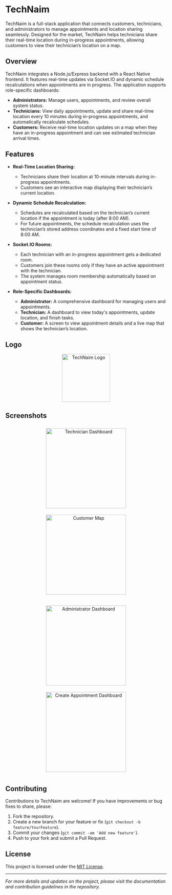 # TechNaim

TechNaim is a full-stack application that connects customers, technicians, and administrators to manage appointments and location sharing seamlessly. Designed for the market, TechNaim helps technicians share their real-time location during in-progress appointments, allowing customers to view their technician’s location on a map.

## Overview

TechNaim integrates a Node.js/Express backend with a React Native frontend. It features real-time updates via Socket.IO and dynamic schedule recalculations when appointments are in progress. The application supports role-specific dashboards:

- **Administrators:** Manage users, appointments, and review overall system status.
- **Technicians:** View daily appointments, update and share real-time location every 10 minutes during in-progress appointments, and automatically recalculate schedules.
- **Customers:** Receive real-time location updates on a map when they have an in-progress appointment and can see estimated technician arrival times.

## Features

- **Real-Time Location Sharing:**  
  - Technicians share their location at 10-minute intervals during in-progress appointments.
  - Customers see an interactive map displaying their technician’s current location.
  
- **Dynamic Schedule Recalculation:**  
  - Schedules are recalculated based on the technician’s current location if the appointment is today (after 8:00 AM).
  - For future appointments, the schedule recalculation uses the technician’s stored address coordinates and a fixed start time of 8:00 AM.
  
- **Socket.IO Rooms:**  
  - Each technician with an in-progress appointment gets a dedicated room.
  - Customers join these rooms only if they have an active appointment with the technician.
  - The system manages room membership automatically based on appointment status.
  
- **Role-Specific Dashboards:**  
  - **Administrator:** A comprehensive dashboard for managing users and appointments.
  - **Technician:** A dashboard to view today's appointments, update location, and finish tasks.
  - **Customer:** A screen to view appointment details and a live map that shows the technician’s location.

## Logo

<!-- Centered Logo -->
<p align="center">
  <img src="./TechNaimApp/assets/logo.png" alt="TechNaim Logo" width="150px" />
</p>

## Screenshots

<!-- First row: Technician Dashboard and Customer Map -->
<p align="center">
  <img src="./TechNaimApp/assets/TechNaim_Technician.png" alt="Technician Dashboard" width="250px" style="margin: 10px;" />
  <img src="./TechNaimApp/assets/TechNaim_Customer.png" alt="Customer Map" width="250px" style="margin: 10px;" />
</p>

<!-- Second row: Administrator Dashboard and Create Appointment -->
<p align="center">
  <img src="./TechNaimApp/assets/TechNaim_Admin.png" alt="Administrator Dashboard" width="250px" style="margin: 10px;" />
  <img src="./TechNaimApp/assets/TechNaim_CreateAppointment.png" alt="Create Appointment Dashboard" width="250px" style="margin: 10px;" />
</p>

## Contributing

Contributions to TechNaim are welcome! If you have improvements or bug fixes to share, please:

1. Fork the repository.
2. Create a new branch for your feature or fix (`git checkout -b feature/YourFeature`).
3. Commit your changes (`git commit -am 'Add new feature'`).
4. Push to your fork and submit a Pull Request.

## License

This project is licensed under the [MIT License](./LICENSE).

---

*For more details and updates on the project, please visit the documentation and contribution guidelines in the repository.*
